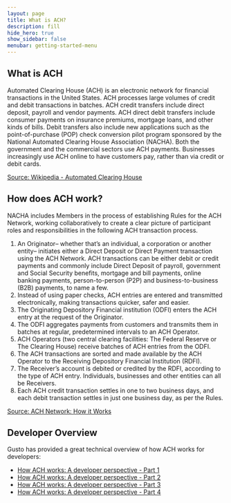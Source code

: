 ```yaml
---
layout: page
title: What is ACH?
description: fill
hide_hero: true
show_sidebar: false
menubar: getting-started-menu
---
```


## What is ACH
Automated Clearing House (ACH) is an electronic network for financial transactions in the United States. ACH processes large volumes of credit and debit transactions in batches. ACH credit transfers include direct deposit, payroll and vendor payments. ACH direct debit transfers include consumer payments on insurance premiums, mortgage loans, and other kinds of bills. Debit transfers also include new applications such as the point-of-purchase (POP) check conversion pilot program sponsored by the National Automated Clearing House Association (NACHA). Both the government and the commercial sectors use ACH payments. Businesses increasingly use ACH online to have customers pay, rather than via credit or debit cards.

[Source: Wikipedia - Automated Clearing House](https://en.wikipedia.org/wiki/Automated_Clearing_House)

## How does ACH work?
NACHA includes Members in the process of establishing Rules for the ACH Network, working collaboratively to create a clear picture of participant roles and responsibilities in the following ACH transaction process.


1. An Originator– whether that’s an individual, a corporation or another entity– initiates either a Direct Deposit or Direct Payment transaction using the ACH Network. ACH transactions can be either debit or credit payments and commonly include Direct Deposit of payroll, government and Social Security benefits, mortgage and bill payments, online banking payments, person-to-person (P2P) and business-to-business (B2B) payments, to name a few.
2. Instead of using paper checks, ACH entries are entered and transmitted electronically, making transactions quicker, safer and easier.
3. The Originating Depository Financial institution (ODFI) enters the ACH entry at the request of the Originator.
4. The ODFI aggregates payments from customers and transmits them in batches at regular, predetermined intervals to an ACH Operator.
5. ACH Operators (two central clearing facilities: The Federal Reserve or The Clearing House) receive batches of ACH entries from the ODFI.
6. The ACH transactions are sorted and made available by the ACH Operator to the Receiving Depository Financial Institution (RDFI).
7. The Receiver’s account is debited or credited by the RDFI, according to the type of ACH entry. Individuals, businesses and other entities can all be Receivers.
8. Each ACH credit transaction settles in one to two business days, and each debit transaction settles in just one business day, as per the Rules.

[Source: ACH Network: How it Works](https://www.nacha.org/ach-network)

## Developer Overview

Gusto has provided a great technical overview of how ACH works for developers:

- [How ACH works: A developer perspective - Part 1](http://engineering.gusto.com/how-ach-works-a-developer-perspective-part-1/)
- [How ACH works: A developer perspective - Part 2](http://engineering.gusto.com/how-ach-works-a-developer-perspective-part-2/)
- [How ACH works: A developer perspective - Part 3](http://engineering.gusto.com/how-ach-works-a-developer-perspective-part-3/)
- [How ACH works: A developer perspective - Part 4](http://engineering.gusto.com/how-ach-works-a-developer-perspective-part-4/)
